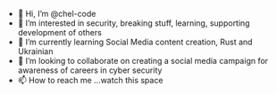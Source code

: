 - 👋 Hi, I’m @chel-code
- 👀 I’m interested in security, breaking stuff, learning, supporting development of others
- 🌱 I’m currently learning Social Media content creation, Rust and Ukrainian
- 💞️ I’m looking to collaborate on creating a social media campaign for awareness of careers in cyber security
- 📫 How to reach me ...watch this space

<!---
chel-code/chel-code is a ✨ special ✨ repository because its `README.md` (this file) appears on your GitHub profile.
You can click the Preview link to take a look at your changes.
--->
